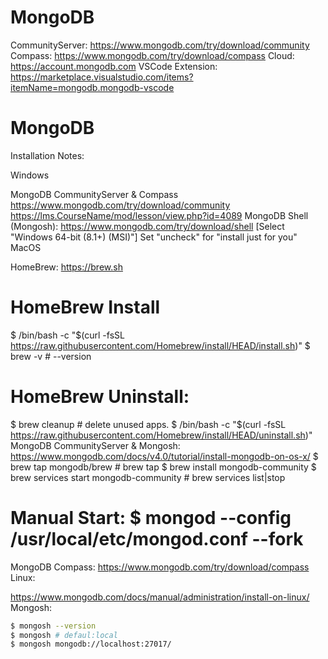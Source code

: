# MongoDB
CommunityServer: https://www.mongodb.com/try/download/community
Compass: https://www.mongodb.com/try/download/compass
Cloud: https://account.mongodb.com
VSCode Extension: https://marketplace.visualstudio.com/items?itemName=mongodb.mongodb-vscode
# MongoDB
Installation Notes:

Windows

MongoDB CommunityServer & Compass
https://www.mongodb.com/try/download/community
https://lms.CourseName/mod/lesson/view.php?id=4089
MongoDB Shell (Mongosh):
https://www.mongodb.com/try/download/shell [Select "Windows 64-bit (8.1+) (MSI)"]
Set "uncheck" for "install just for you"
MacOS

HomeBrew: https://brew.sh
# HomeBrew Install
$ /bin/bash -c "$(curl -fsSL https://raw.githubusercontent.com/Homebrew/install/HEAD/install.sh)"
$ brew -v # --version
# HomeBrew Uninstall:
$ brew cleanup # delete unused apps.
$ /bin/bash -c "$(curl -fsSL https://raw.githubusercontent.com/Homebrew/install/HEAD/uninstall.sh)"
MongoDB CommunityServer & Mongosh: https://www.mongodb.com/docs/v4.0/tutorial/install-mongodb-on-os-x/
$ brew tap mongodb/brew # brew tap
$ brew install mongodb-community
$ brew services start mongodb-community # brew services list|stop
# Manual Start: $ mongod --config /usr/local/etc/mongod.conf --fork
MongoDB Compass: https://www.mongodb.com/try/download/compass
Linux:

https://www.mongodb.com/docs/manual/administration/install-on-linux/
Mongosh:
```sh
$ mongosh --version
$ mongosh # defaul:local
$ mongosh mongodb://localhost:27017/